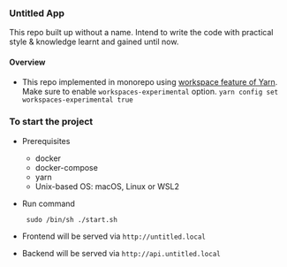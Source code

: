 ### Untitled App
This repo built up without a name. Intend to write the code with practical style & knowledge learnt and gained until now.

#### Overview
- This repo implemented in monorepo using [workspace feature of Yarn](https://classic.yarnpkg.com/blog/2017/08/02/introducing-workspaces/). Make sure to enable `workspaces-experimental` option.
`yarn config set workspaces-experimental true` 


### To start  the project
- Prerequisites
    - docker
    - docker-compose
    - yarn
    - Unix-based OS: macOS, Linux or WSL2
- Run command

       sudo /bin/sh ./start.sh
       
- Frontend will be served via `http://untitled.local`
- Backend will be served via `http://api.untitled.local`

